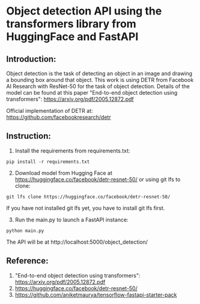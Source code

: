 # Object detection API using the transformers library from HuggingFace and FastAPI

## Introduction:

Object detection is the task of detecting an object in an image and drawing a bounding box around that object. This work is using DETR from Facebook AI Research with ResNet-50 for the task of object detection. Details of the model can be found at this paper "End-to-end object detection using transformers": https://arxiv.org/pdf/2005.12872.pdf

Official implementation of DETR at: https://github.com/facebookresearch/detr
## Instruction:

1. Install the requirements from requirements.txt:
```
pip install -r requirements.txt
```

2. Download model from Hugging Face at https://huggingface.co/facebook/detr-resnet-50/ or using git lfs to clone:
```
git lfs clone https://huggingface.co/facebook/detr-resnet-50/
```
If you have not installed git lfs yet, you have to install git lfs first.

3. Run the main.py to launch a FastAPI instance:
```
python main.py
```
The API will be at http://localhost:5000/object_detection/ 


## Reference: 

1. "End-to-end object detection using transformers": https://arxiv.org/pdf/2005.12872.pdf
2. https://huggingface.co/facebook/detr-resnet-50/
3. https://github.com/aniketmaurya/tensorflow-fastapi-starter-pack